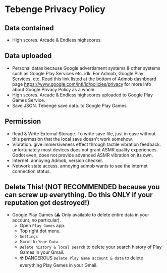# Tebenge Privacy Policy

## Data contained
- High scores. Arcade & Endless highscores.

## Data uploaded
- Personal datas because Google advertisment systems & other systems such as Google Play Services etc. idk. For Admob, Google Play Services, etc. Read this link listed at the bottom of Admob dashboard page https://www.google.com/intl/id/policies/privacy for more info about Google Privacy Policy as a whole.
- High scores. Arcade & Endless highscores uploaded to Google Play Games Service.
- Save JSON. Tebenge save data. to Google Play Games

## Permission
- Read & Write External Storage. To write save file, just in case without this permssion that the local save doesn't work somehow.
- Vibration. give immersiveness effect through tactile vibration feedback. unfortunately most devices does not grant ASMR quality experiences. Godot even, does not provide advanced ASMR vibration on its own.
- Internet. annoying Admob, version checker.
- Network state access. annoying admob wants to see the internet connection status.

## Delete This! (NOT RECOMMENDED because you can screw up everything. Do this **ONLY** if your reputation got destroyed!)
- Google Play Games (⚠️ Only available to delete entire data in your account, no particular).
  - Open `Play Games` app.
  - Top right dot menu.
  - `Settings`
  - Scroll to `Your Data`
  - `Delete history & local search` to delete your search history of Play Games in your Gmail.
  - ☢️ DANGEROUS `Delete Play Game account & data` to delete everything Play Games in your Gmail.